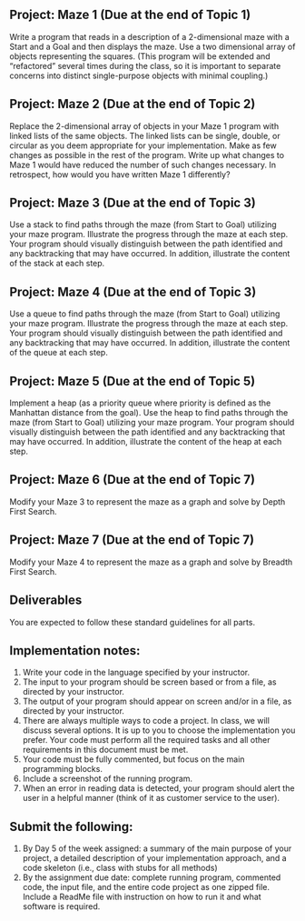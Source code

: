 ## Project: Maze 1 (Due at the end of Topic 1)
Write a program that reads in a description of a 2-dimensional maze with a Start and a Goal and then displays the maze. Use a two dimensional array of objects representing the squares. (This program will be extended and “refactored” several times during the class, so it is important to separate concerns into distinct single-purpose objects with minimal coupling.)

## Project: Maze 2 (Due at the end of Topic 2)
Replace the 2-dimensional array of objects in your Maze 1 program with linked lists of the same objects. The linked lists can be single, double, or circular as you deem appropriate for your implementation. Make as few changes as possible in the rest of the program. Write up what changes to Maze 1 would have reduced the number of such changes necessary. In retrospect, how would you have written Maze 1 differently?

## Project: Maze 3 (Due at the end of Topic 3)
Use a stack to find paths through the maze (from Start to Goal) utilizing your maze program. Illustrate the progress through the maze at each step. Your program should visually distinguish between the path identified and any backtracking that may have occurred. In addition, illustrate the content of the stack at each step.

## Project: Maze 4 (Due at the end of Topic 3)
Use a queue to find paths through the maze (from Start to Goal) utilizing your maze program. Illustrate the progress through the maze at each step. Your program should visually distinguish between the path identified and any backtracking that may have occurred. In addition, illustrate the content of the queue at each step.

## Project: Maze 5 (Due at the end of Topic 5)
Implement a heap (as a priority queue where priority is defined as the Manhattan distance from the goal). Use the heap to find paths through the maze (from Start to Goal) utilizing your maze program. Your program should visually distinguish between the path identified and any backtracking that may have occurred. In addition, illustrate the content of the heap at each step.

## Project: Maze 6 (Due at the end of Topic 7)
Modify your Maze 3 to represent the maze as a graph and solve by Depth First Search.

## Project: Maze 7 (Due at the end of Topic 7)
Modify your Maze 4 to represent the maze as a graph and solve by Breadth First Search.


## Deliverables
You are expected to follow these standard guidelines for all parts.

## Implementation notes:
1.	Write your code in the language specified by your instructor.
2.	The input to your program should be screen based or from a file, as directed by your instructor.
3.	The output of your program should appear on screen and/or in a file, as directed by your instructor.
4.	There are always multiple ways to code a project. In class, we will discuss several options. It is up to you to choose the        implementation you prefer. Your code must perform all the required tasks and all other requirements in this document must be met.
5.	Your code must be fully commented, but focus on the main programming blocks.
6.	Include a screenshot of the running program.
7.	When an error in reading data is detected, your program should alert the user in a helpful manner (think of it as customer service to the user).

## Submit the following:
1.	By Day 5 of the week assigned: a summary of the main purpose of your project, a detailed description of your implementation approach, and a code skeleton (i.e., class with stubs for all methods)
2.	By the assignment due date: complete running program, commented code, the input file, and the entire code project as one zipped file. Include a ReadMe file with instruction on how to run it and what software is required.
